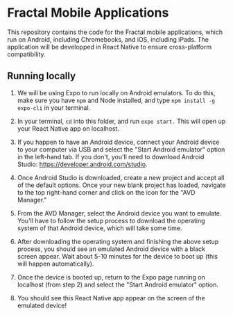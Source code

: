 # Fractal Mobile Applications

This repository contains the code for the Fractal mobile applications, which run on Android, including Chromebooks, and iOS, including iPads. The application will be developped in React Native to ensure cross-platform compatibility.

## Running locally

1. We will be using Expo to run locally on Android emulators. To do this, make sure you have `npm` and Node installed, and type `npm install -g expo-cli` in your terminal.

2. In your terminal, `cd` into this folder, and run `expo start.` This will open up your React Native app on localhost.

3. If you happen to have an Android device, connect your Android device to your computer via USB and select the "Start Android emulator" option in the left-hand tab. If you don't, you'll need to download Android Studio: https://developer.android.com/studio.

4. Once Android Studio is downloaded, create a new project and accept all of the default options. Once your new blank project has loaded, navigate to the top right-hand corner and click on the icon for the "AVD Manager."

5. From the AVD Manager, select the Android device you want to emulate. You'll have to follow the setup process to download the operating system of that Android device, which will take some time. 

6. After downloading the operating system and finishing the above setup process, you should see an emulated Android device with a black screen appear. Wait about 5-10 minutes for the device to boot up (this will happen automatically).

7. Once the device is booted up, return to the Expo page running on localhost (from step 2) and select the "Start Android emulator" option.

8. You should see this React Native app appear on the screen of the emulated device!


